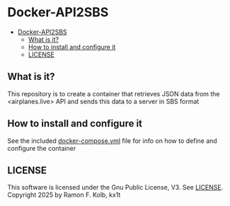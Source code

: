 # Docker-API2SBS

- [Docker-API2SBS](#docker-api2sbs)
  - [What is it?](#what-is-it)
  - [How to install and configure it](#how-to-install-and-configure-it)
  - [LICENSE](#license)

## What is it?

This repository is to create a container that retrieves JSON data from the <airplanes.live> API and sends this data to a server in SBS format

## How to install and configure it

See the included [docker-compose.yml](docker-compose.yml) file for info on how to define and configure the container

## LICENSE

This software is licensed under the Gnu Public License, V3. See [LICENSE](LICENSE).
Copyright 2025 by Ramon F. Kolb, kx1t
